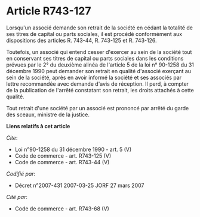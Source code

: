 # Article R743-127

Lorsqu'un associé demande son retrait de la société en cédant la totalité de ses titres de capital ou parts sociales, il est
procédé conformément aux dispositions des articles R. 743-44, R. 743-125 et R. 743-126. 

Toutefois, un associé qui entend cesser d'exercer au sein de la société tout en conservant ses titres de capital ou parts
sociales dans les conditions prévues par le 2° du deuxième alinéa de l'article 5 de la loi n° 90-1258 du 31 décembre 1990
peut demander son retrait en qualité d'associé exerçant au sein de la société, après en avoir informé la société et ses
associés par lettre recommandée avec demande d'avis de réception. Il perd, à compter de la publication de l'arrêté constatant
son retrait, les droits attachés à cette qualité. 

Tout retrait d'une société par un associé est prononcé par arrêté du garde des sceaux, ministre de la justice.

**Liens relatifs à cet article**

_Cite_:

  - Loi n°90-1258 du 31 décembre 1990 - art. 5 (V)
  - Code de commerce - art. R743-125 (V)
  - Code de commerce - art. R743-44 (V)

_Codifié par_:

  - Décret n°2007-431 2007-03-25 JORF 27 mars 2007

_Cité par_:

  - Code de commerce - art. R743-68 (V)
